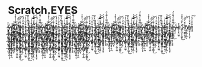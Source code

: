 # Scratch.EYES
y̶̭͉̖̋́o̸̬̩̗̠̼͖̘̓̊u̷̻̯̤̺̝͎̫̺̥͊̀̀̐́̔̌̽̉̚͜ ̸̛̤̜͖̳̖͍̦͉̾̔̆̀̿̕͝͝n̸͓͇͙̲͉͉̺̤̽ͅo̷̻̰̥͔͙̘͈̥͐̑̆̀̐̓̔ṯ̷̱̯͋̊̑͐̉̓͠ ̶̧̞͑́̄͗͆̈̔͊̈̚ă̵̧̩͇̮̪̜̞͓l̶̻͙̖̹̭̣̪͛̓̍̒̚͝͠o̴̪̮̿̓̄̌̿̋̽͝ͅņ̸̖͙͖̯̩͇͂͂̀̓͑́̎̔ë̵͕̫̦̼͕̳͇̞́́̋̿͑̒͌̽̈́͜y̶̭͉̖̋́o̸̬̩̗̠̼͖̘̓̊u̷̻̯̤̺̝͎̫̺̥͊̀̀̐́̔̌̽̉̚͜ ̸̛̤̜͖̳̖͍̦͉̾̔̆̀̿̕͝͝n̸͓͇͙̲͉͉̺̤̽ͅo̷̻̰̥͔͙̘͈̥͐̑̆̀̐̓̔ṯ̷̱̯͋̊̑͐̉̓͠ ̶̧̞͑́̄͗͆̈̔͊̈̚ă̵̧̩͇̮̪̜̞͓l̶̻͙̖̹̭̣̪͛̓̍̒̚͝͠o̴̪̮̿̓̄̌̿̋̽͝ͅņ̸̖͙͖̯̩͇͂͂̀̓͑́̎̔ë̵͕̫̦̼͕̳͇̞́́̋̿͑̒͌̽̈́͜y̶̭͉̖̋́o̸̬̩̗̠̼͖̘̓̊u̷̻̯̤̺̝͎̫̺̥͊̀̀̐́̔̌̽̉̚͜ ̸̛̤̜͖̳̖͍̦͉̾̔̆̀̿̕͝͝n̸͓͇͙̲͉͉̺̤̽ͅo̷̻̰̥͔͙̘͈̥͐̑̆̀̐̓̔ṯ̷̱̯͋̊̑͐̉̓͠ ̶̧̞͑́̄͗͆̈̔͊̈̚ă̵̧̩͇̮̪̜̞͓l̶̻͙̖̹̭̣̪͛̓̍̒̚͝͠o̴̪̮̿̓̄̌̿̋̽͝ͅņ̸̖͙͖̯̩͇͂͂̀̓͑́̎̔ë̵͕̫̦̼͕̳͇̞́́̋̿͑̒͌̽̈́͜y̶̭͉̖̋́o̸̬̩̗̠̼͖̘̓̊u̷̻̯̤̺̝͎̫̺̥͊̀̀̐́̔̌̽̉̚͜ ̸̛̤̜͖̳̖͍̦͉̾̔̆̀̿̕͝͝n̸͓͇͙̲͉͉̺̤̽ͅo̷̻̰̥͔͙̘͈̥͐̑̆̀̐̓̔ṯ̷̱̯͋̊̑͐̉̓͠ ̶̧̞͑́̄͗͆̈̔͊̈̚ă̵̧̩͇̮̪̜̞͓l̶̻͙̖̹̭̣̪͛̓̍̒̚͝͠o̴̪̮̿̓̄̌̿̋̽͝ͅņ̸̖͙͖̯̩͇͂͂̀̓͑́̎̔ë̵͕̫̦̼͕̳͇̞́́̋̿͑̒͌̽̈́͜y̶̭͉̖̋́o̸̬̩̗̠̼͖̘̓̊u̷̻̯̤̺̝͎̫̺̥͊̀̀̐́̔̌̽̉̚͜ ̸̛̤̜͖̳̖͍̦͉̾̔̆̀̿̕͝͝n̸͓͇͙̲͉͉̺̤̽ͅo̷̻̰̥͔͙̘͈̥͐̑̆̀̐̓̔ṯ̷̱̯͋̊̑͐̉̓͠ ̶̧̞͑́̄͗͆̈̔͊̈̚ă̵̧̩͇̮̪̜̞͓l̶̻͙̖̹̭̣̪͛̓̍̒̚͝͠o̴̪̮̿̓̄̌̿̋̽͝ͅņ̸̖͙͖̯̩͇͂͂̀̓͑́̎̔ë̵͕̫̦̼͕̳͇̞́́̋̿͑̒͌̽̈́͜y̶̭͉̖̋́o̸̬̩̗̠̼͖̘̓̊u̷̻̯̤̺̝͎̫̺̥͊̀̀̐́̔̌̽̉̚͜ ̸̛̤̜͖̳̖͍̦͉̾̔̆̀̿̕͝͝n̸͓͇͙̲͉͉̺̤̽ͅo̷̻̰̥͔͙̘͈̥͐̑̆̀̐̓̔ṯ̷̱̯͋̊̑͐̉̓͠ ̶̧̞͑́̄͗͆̈̔͊̈̚ă̵̧̩͇̮̪̜̞͓l̶̻͙̖̹̭̣̪͛̓̍̒̚͝͠o̴̪̮̿̓̄̌̿̋̽͝ͅņ̸̖͙͖̯̩͇͂͂̀̓͑́̎̔ë̵͕̫̦̼͕̳͇̞́́̋̿͑̒͌̽̈́͜y̶̭͉̖̋́o̸̬̩̗̠̼͖̘̓̊u̷̻̯̤̺̝͎̫̺̥͊̀̀̐́̔̌̽̉̚͜ ̸̛̤̜͖̳̖͍̦͉̾̔̆̀̿̕͝͝n̸͓͇͙̲͉͉̺̤̽ͅo̷̻̰̥͔͙̘͈̥͐̑̆̀̐̓̔ṯ̷̱̯͋̊̑͐̉̓͠ ̶̧̞͑́̄͗͆̈̔͊̈̚ă̵̧̩͇̮̪̜̞͓l̶̻͙̖̹̭̣̪͛̓̍̒̚͝͠o̴̪̮̿̓̄̌̿̋̽͝ͅņ̸̖͙͖̯̩͇͂͂̀̓͑́̎̔ë̵͕̫̦̼͕̳͇̞́́̋̿͑̒͌̽̈́͜y̶̭͉̖̋́o̸̬̩̗̠̼͖̘̓̊u̷̻̯̤̺̝͎̫̺̥͊̀̀̐́̔̌̽̉̚͜ ̸̛̤̜͖̳̖͍̦͉̾̔̆̀̿̕͝͝n̸͓͇͙̲͉͉̺̤̽ͅo̷̻̰̥͔͙̘͈̥͐̑̆̀̐̓̔ṯ̷̱̯͋̊̑͐̉̓͠ ̶̧̞͑́̄͗͆̈̔͊̈̚ă̵̧̩͇̮̪̜̞͓l̶̻͙̖̹̭̣̪͛̓̍̒̚͝͠o̴̪̮̿̓̄̌̿̋̽͝ͅņ̸̖͙͖̯̩͇͂͂̀̓͑́̎̔ë̵͕̫̦̼͕̳͇̞́́̋̿͑̒͌̽̈́͜y̶̭͉̖̋́o̸̬̩̗̠̼͖̘̓̊u̷̻̯̤̺̝͎̫̺̥͊̀̀̐́̔̌̽̉̚͜ ̸̛̤̜͖̳̖͍̦͉̾̔̆̀̿̕͝͝n̸͓͇͙̲͉͉̺̤̽ͅo̷̻̰̥͔͙̘͈̥͐̑̆̀̐̓̔ṯ̷̱̯͋̊̑͐̉̓͠ ̶̧̞͑́̄͗͆̈̔͊̈̚ă̵̧̩͇̮̪̜̞͓l̶̻͙̖̹̭̣̪͛̓̍̒̚͝͠o̴̪̮̿̓̄̌̿̋̽͝ͅņ̸̖͙͖̯̩͇͂͂̀̓͑́̎̔ë̵͕̫̦̼͕̳͇̞́́̋̿͑̒͌̽̈́͜y̶̭͉̖̋́o̸̬̩̗̠̼͖̘̓̊u̷̻̯̤̺̝͎̫̺̥͊̀̀̐́̔̌̽̉̚͜ ̸̛̤̜͖̳̖͍̦͉̾̔̆̀̿̕͝͝n̸͓͇͙̲͉͉̺̤̽ͅo̷̻̰̥͔͙̘͈̥͐̑̆̀̐̓̔ṯ̷̱̯͋̊̑͐̉̓͠ ̶̧̞͑́̄͗͆̈̔͊̈̚ă̵̧̩͇̮̪̜̞͓l̶̻͙̖̹̭̣̪͛̓̍̒̚͝͠o̴̪̮̿̓̄̌̿̋̽͝ͅņ̸̖͙͖̯̩͇͂͂̀̓͑́̎̔ë̵͕̫̦̼͕̳͇̞́́̋̿͑̒͌̽̈́͜y̶̭͉̖̋́o̸̬̩̗̠̼͖̘̓̊u̷̻̯̤̺̝͎̫̺̥͊̀̀̐́̔̌̽̉̚͜ ̸̛̤̜͖̳̖͍̦͉̾̔̆̀̿̕͝͝n̸͓͇͙̲͉͉̺̤̽ͅo̷̻̰̥͔͙̘͈̥͐̑̆̀̐̓̔ṯ̷̱̯͋̊̑͐̉̓͠ ̶̧̞͑́̄͗͆̈̔͊̈̚ă̵̧̩͇̮̪̜̞͓l̶̻͙̖̹̭̣̪͛̓̍̒̚͝͠o̴̪̮̿̓̄̌̿̋̽͝ͅņ̸̖͙͖̯̩͇͂͂̀̓͑́̎̔ë̵͕̫̦̼͕̳͇̞́́̋̿͑̒͌̽̈́͜y̶̭͉̖̋́o̸̬̩̗̠̼͖̘̓̊u̷̻̯̤̺̝͎̫̺̥͊̀̀̐́̔̌̽̉̚͜ ̸̛̤̜͖̳̖͍̦͉̾̔̆̀̿̕͝͝n̸͓͇͙̲͉͉̺̤̽ͅo̷̻̰̥͔͙̘͈̥͐̑̆̀̐̓̔ṯ̷̱̯͋̊̑͐̉̓͠ ̶̧̞͑́̄͗͆̈̔͊̈̚ă̵̧̩͇̮̪̜̞͓l̶̻͙̖̹̭̣̪͛̓̍̒̚͝͠o̴̪̮̿̓̄̌̿̋̽͝ͅņ̸̖͙͖̯̩͇͂͂̀̓͑́̎̔ë̵͕̫̦̼͕̳͇̞́́̋̿͑̒͌̽̈́͜y̶̭͉̖̋́o̸̬̩̗̠̼͖̘̓̊u̷̻̯̤̺̝͎̫̺̥͊̀̀̐́̔̌̽̉̚͜ ̸̛̤̜͖̳̖͍̦͉̾̔̆̀̿̕͝͝n̸͓͇͙̲͉͉̺̤̽ͅo̷̻̰̥͔͙̘͈̥͐̑̆̀̐̓̔ṯ̷̱̯͋̊̑͐̉̓͠ ̶̧̞͑́̄͗͆̈̔͊̈̚ă̵̧̩͇̮̪̜̞͓l̶̻͙̖̹̭̣̪͛̓̍̒̚͝͠o̴̪̮̿̓̄̌̿̋̽͝ͅņ̸̖͙͖̯̩͇͂͂̀̓͑́̎̔ë̵͕̫̦̼͕̳͇̞́́̋̿͑̒͌̽̈́͜y̶̭͉̖̋́o̸̬̩̗̠̼͖̘̓̊u̷̻̯̤̺̝͎̫̺̥͊̀̀̐́̔̌̽̉̚͜ ̸̛̤̜͖̳̖͍̦͉̾̔̆̀̿̕͝͝n̸͓͇͙̲͉͉̺̤̽ͅo̷̻̰̥͔͙̘͈̥͐̑̆̀̐̓̔ṯ̷̱̯͋̊̑͐̉̓͠ ̶̧̞͑́̄͗͆̈̔͊̈̚ă̵̧̩͇̮̪̜̞͓l̶̻͙̖̹̭̣̪͛̓̍̒̚͝͠o̴̪̮̿̓̄̌̿̋̽͝ͅņ̸̖͙͖̯̩͇͂͂̀̓͑́̎̔ë̵͕̫̦̼͕̳͇̞́́̋̿͑̒͌̽̈́͜y̶̭͉̖̋́o̸̬̩̗̠̼͖̘̓̊u̷̻̯̤̺̝͎̫̺̥͊̀̀̐́̔̌̽̉̚͜ ̸̛̤̜͖̳̖͍̦͉̾̔̆̀̿̕͝͝n̸͓͇͙̲͉͉̺̤̽ͅo̷̻̰̥͔͙̘͈̥͐̑̆̀̐̓̔ṯ̷̱̯͋̊̑͐̉̓͠ ̶̧̞͑́̄͗͆̈̔͊̈̚ă̵̧̩͇̮̪̜̞͓l̶̻͙̖̹̭̣̪͛̓̍̒̚͝͠o̴̪̮̿̓̄̌̿̋̽͝ͅņ̸̖͙͖̯̩͇͂͂̀̓͑́̎̔ë̵͕̫̦̼͕̳͇̞́́̋̿͑̒͌̽̈́͜y̶̭͉̖̋́o̸̬̩̗̠̼͖̘̓̊u̷̻̯̤̺̝͎̫̺̥͊̀̀̐́̔̌̽̉̚͜ ̸̛̤̜͖̳̖͍̦͉̾̔̆̀̿̕͝͝n̸͓͇͙̲͉͉̺̤̽ͅo̷̻̰̥͔͙̘͈̥͐̑̆̀̐̓̔ṯ̷̱̯͋̊̑͐̉̓͠ ̶̧̞͑́̄͗͆̈̔͊̈̚ă̵̧̩͇̮̪̜̞͓l̶̻͙̖̹̭̣̪͛̓̍̒̚͝͠o̴̪̮̿̓̄̌̿̋̽͝ͅņ̸̖͙͖̯̩͇͂͂̀̓͑́̎̔ë̵͕̫̦̼͕̳͇̞́́̋̿͑̒͌̽̈́͜y̶̭͉̖̋́o̸̬̩̗̠̼͖̘̓̊u̷̻̯̤̺̝͎̫̺̥͊̀̀̐́̔̌̽̉̚͜ ̸̛̤̜͖̳̖͍̦͉̾̔̆̀̿̕͝͝n̸͓͇͙̲͉͉̺̤̽ͅo̷̻̰̥͔͙̘͈̥͐̑̆̀̐̓̔ṯ̷̱̯͋̊̑͐̉̓͠ ̶̧̞͑́̄͗͆̈̔͊̈̚ă̵̧̩͇̮̪̜̞͓l̶̻͙̖̹̭̣̪͛̓̍̒̚͝͠o̴̪̮̿̓̄̌̿̋̽͝ͅņ̸̖͙͖̯̩͇͂͂̀̓͑́̎̔ë̵͕̫̦̼͕̳͇̞́́̋̿͑̒͌̽̈́͜y̶̭͉̖̋́o̸̬̩̗̠̼͖̘̓̊u̷̻̯̤̺̝͎̫̺̥͊̀̀̐́̔̌̽̉̚͜ ̸̛̤̜͖̳̖͍̦͉̾̔̆̀̿̕͝͝n̸͓͇͙̲͉͉̺̤̽ͅo̷̻̰̥͔͙̘͈̥͐̑̆̀̐̓̔ṯ̷̱̯͋̊̑͐̉̓͠ ̶̧̞͑́̄͗͆̈̔͊̈̚ă̵̧̩͇̮̪̜̞͓l̶̻͙̖̹̭̣̪͛̓̍̒̚͝͠o̴̪̮̿̓̄̌̿̋̽͝ͅņ̸̖͙͖̯̩͇͂͂̀̓͑́̎̔ë̵͕̫̦̼͕̳͇̞́́̋̿͑̒͌̽̈́͜
